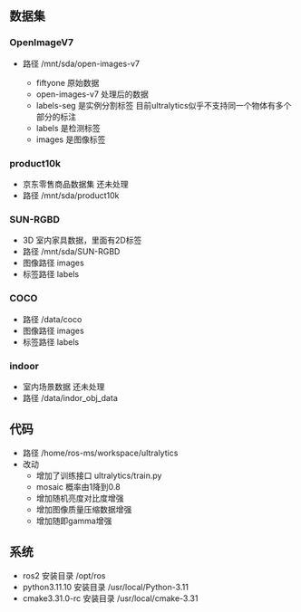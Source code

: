 ## 数据集

### OpenImageV7
* 路径  /mnt/sda/open-images-v7 

    * fiftyone 原始数据
    * open-images-v7 处理后的数据  
    * labels-seg 是实例分割标签  目前ultralytics似乎不支持同一个物体有多个部分的标注
    * labels 是检测标签
    * images 是图像标签
    

### product10k  
* 京东零售商品数据集 还未处理
* 路径 /mnt/sda/product10k  

### SUN-RGBD
* 3D 室内家具数据，里面有2D标签
* 路径 /mnt/sda/SUN-RGBD  
* 图像路径 images
* 标签路径 labels


### COCO
* 路径 /data/coco  
* 图像路径 images
* 标签路径 labels


### indoor  
* 室内场景数据 还未处理
* 路径 /data/indor_obj_data  


## 代码
* 路径 /home/ros-ms/workspace/ultralytics
* 改动  
    * 增加了训练接口 ultralytics/train.py
    * mosaic 概率由1降到0.8
    * 增加随机亮度对比度增强
    * 增加图像质量压缩数据增强 
    * 增加随即gamma增强


## 系统
* ros2 安装目录 /opt/ros
* python3.11.10 安装目录 /usr/local/Python-3.11
* cmake3.31.0-rc 安装目录 /usr/local/cmake-3.31
